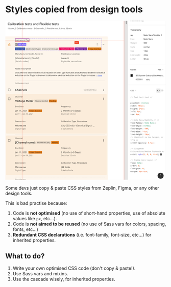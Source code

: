 # Styles copied from design tools

<img src="../img/styles-copied-from-figma.png" alt="Styles copied from Figma" />

Some devs just copy & paste CSS styles from Zeplin, Figma, or any other design tools.

This is bad practise because:

1. Code is **not optimised** (no use of short-hand properties, use of absolute values like `px`, etc…).
2. Code is **not aimed to be reused** (no use of Sass vars for colors, spacing, fonts, etc…)
3. **Redundant CSS declarations** (i.e. font-family, font-size, etc…) for inherited properties.

## What to do?

1. Write your own optimised CSS code (don't copy & paste!).
2. Use Sass vars and mixins.
3. Use the cascade wisely, for inherited properties.
